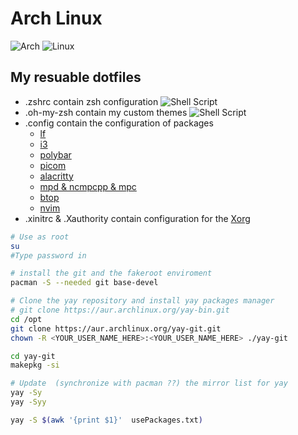 # Arch Linux 
![Arch](https://img.shields.io/badge/Arch%20Linux-1793D1?logo=arch-linux&logoColor=fff&style=for-the-badge) ![Linux](https://img.shields.io/badge/Linux-FCC624?style=for-the-badge&logo=linux&logoColor=black)
## My resuable dotfiles


* .zshrc contain zsh configuration ![Shell Script](https://img.shields.io/badge/shell_script-%23121011.svg?style=for-the-badge&logo=gnu-bash&logoColor=white)
* .oh-my-zsh contain my custom themes ![Shell Script](https://img.shields.io/badge/shell_script-%23121011.svg?style=for-the-badge&logo=gnu-bash&logoColor=white)
* .config contain the configuration of packages
  * [lf](https://github.com/gokcehan/lf) 
  * [i3](https://github.com/Airblader/i3)
  * [polybar](https://github.com/polybar/polybar)
  * [picom](https://github.com/yshui/picom)
  * [alacritty](https://github.com/alacritty/alacritty)
  * [mpd & ncmpcpp & mpc](https://www.musicpd.org/)
  * [btop](https://github.com/aristocratos/btop)
  * [nvim](https://github.com/neovim/neovim)
* .xinitrc & .Xauthority contain configuration for the [Xorg](https://github.com/freedesktop/xorg-xserver)


```bash
# Use as root
su
#Type password in

# install the git and the fakeroot enviroment
pacman -S --needed git base-devel

# Clone the yay repository and install yay packages manager
# git clone https://aur.archlinux.org/yay-bin.git
cd /opt
git clone https://aur.archlinux.org/yay-git.git
chown -R <YOUR_USER_NAME_HERE>:<YOUR_USER_NAME_HERE> ./yay-git

cd yay-git
makepkg -si

# Update  (synchronize with pacman ??) the mirror list for yay
yay -Sy
yay -Syy

yay -S $(awk '{print $1}'  usePackages.txt)
```
